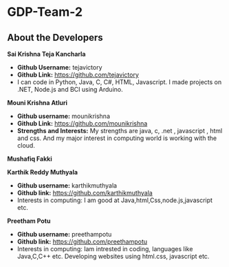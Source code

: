 # GDP-Team-2

## About the Developers

**Sai Krishna Teja Kancharla**
- **Github Username:** tejavictory
- **Github Link:** https://github.com/tejavictory
- I can code in Python, Java, C, C#, HTML, Javascript. I made projects on .NET, Node.js and BCI using Arduino.

**Mouni Krishna Atluri**
- **Github username:** mounikrishna
- **Github Link:** https://github.com/mounikrishna
- **Strengths and Interests:** My strengths are java, c, .net , javascript , html and css. And my major interest in computing world is working with the cloud.

**Mushafiq Fakki**

**Karthik Reddy Muthyala**
- **Github username:** karthikmuthyala
- **Github link:** https://github.com/karthikmuthyala
- Interests in computing: I am good at Java,html,Css,node.js,javascript etc. 

**Preetham Potu**

- **Github username:** preethampotu
- **Github link:** https://github.com/preethampotu
- Interests in computing: Iam intrested in coding, languages like Java,C,C++ etc. Developing websites using html.css, javascript etc. 


